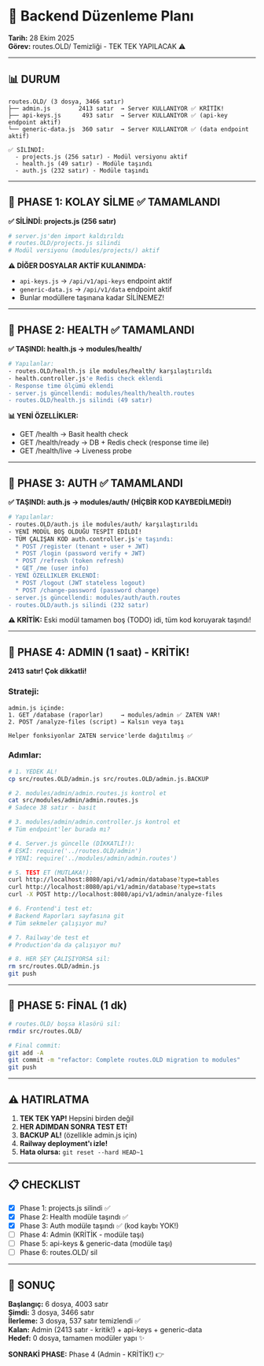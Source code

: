 # 🔧 Backend Düzenleme Planı

**Tarih:** 28 Ekim 2025  
**Görev:** routes.OLD/ Temizliği - TEK TEK YAPILACAK ⚠️

---

## 📊 DURUM

```
routes.OLD/ (3 dosya, 3466 satır)
├── admin.js        2413 satır  → Server KULLANIYOR ✅ KRİTİK!
├── api-keys.js      493 satır  → Server KULLANIYOR ✅ (api-key endpoint aktif)
└── generic-data.js  360 satır  → Server KULLANIYOR ✅ (data endpoint aktif)

✅ SİLİNDİ:
  - projects.js (256 satır) - Modül versiyonu aktif
  - health.js (49 satır) - Modüle taşındı
  - auth.js (232 satır) - Modüle taşındı
```

---

## 🚨 PHASE 1: KOLAY SİLME ✅ TAMAMLANDI

**✅ SİLİNDİ: projects.js (256 satır)**

```bash
# server.js'den import kaldırıldı
# routes.OLD/projects.js silindi
# Modül versiyonu (modules/projects/) aktif
```

**⚠️ DİĞER DOSYALAR AKTİF KULANIMDA:**
- `api-keys.js` → `/api/v1/api-keys` endpoint aktif
- `generic-data.js` → `/api/v1/data` endpoint aktif
- Bunlar modüllere taşınana kadar SİLİNEMEZ!

---

## 🔄 PHASE 2: HEALTH ✅ TAMAMLANDI

**✅ TAŞINDI: health.js → modules/health/**

```bash
# Yapılanlar:
- routes.OLD/health.js ile modules/health/ karşılaştırıldı
- health.controller.js'e Redis check eklendi
- Response time ölçümü eklendi
- server.js güncellendi: modules/health/health.routes
- routes.OLD/health.js silindi (49 satır)
```

**📊 YENİ ÖZELLİKLER:**
- GET /health → Basit health check
- GET /health/ready → DB + Redis check (response time ile)
- GET /health/live → Liveness probe

---

## 🔐 PHASE 3: AUTH ✅ TAMAMLANDI

**✅ TAŞINDI: auth.js → modules/auth/ (HİÇBİR KOD KAYBEDİLMEDİ!)**

```bash
# Yapılanlar:
- routes.OLD/auth.js ile modules/auth/ karşılaştırıldı
- YENİ MODÜL BOŞ OLDUĞU TESPİT EDİLDİ!
- TÜM ÇALIŞAN KOD auth.controller.js'e taşındı:
  * POST /register (tenant + user + JWT)
  * POST /login (password verify + JWT)
  * POST /refresh (token refresh)
  * GET /me (user info)
- YENİ ÖZELLIKLER EKLENDİ:
  * POST /logout (JWT stateless logout)
  * POST /change-password (password change)
- server.js güncellendi: modules/auth/auth.routes
- routes.OLD/auth.js silindi (232 satır)
```

**⚠️ KRİTİK:** Eski modül tamamen boş (TODO) idi, tüm kod koruyarak taşındı!

---

## 🔴 PHASE 4: ADMIN (1 saat) - KRİTİK!

**2413 satır! Çok dikkatli!**

### Strateji:
```
admin.js içinde:
1. GET /database (raporlar)     → modules/admin ✅ ZATEN VAR!
2. POST /analyze-files (script) → Kalsın veya taşı

Helper fonksiyonlar ZATEN service'lerde dağıtılmış ✅
```

### Adımlar:

```bash
# 1. YEDEK AL!
cp src/routes.OLD/admin.js src/routes.OLD/admin.js.BACKUP

# 2. modules/admin/admin.routes.js kontrol et
cat src/modules/admin/admin.routes.js
# Sadece 38 satır - basit

# 3. modules/admin/admin.controller.js kontrol et  
# Tüm endpoint'ler burada mı?

# 4. Server.js güncelle (DİKKATLİ!):
# ESKİ: require('../routes.OLD/admin')
# YENİ: require('../modules/admin/admin.routes')

# 5. TEST ET (MUTLAKA!):
curl http://localhost:8080/api/v1/admin/database?type=tables
curl http://localhost:8080/api/v1/admin/database?type=stats
curl -X POST http://localhost:8080/api/v1/admin/analyze-files

# 6. Frontend'i test et:
# Backend Raporları sayfasına git
# Tüm sekmeler çalışıyor mu?

# 7. Railway'de test et
# Production'da da çalışıyor mu?

# 8. HER ŞEY ÇALIŞIYORSA sil:
rm src/routes.OLD/admin.js
git push
```

---

## 🎯 PHASE 5: FİNAL (1 dk)

```bash
# routes.OLD/ boşsa klasörü sil:
rmdir src/routes.OLD/

# Final commit:
git add -A
git commit -m "refactor: Complete routes.OLD migration to modules"
git push
```

---

## ⚠️ HATIRLATMA

1. **TEK TEK YAP!** Hepsini birden değil
2. **HER ADIMDAN SONRA TEST ET!**
3. **BACKUP AL!** (özellikle admin.js için)
4. **Railway deployment'ı izle!**
5. **Hata olursa:** `git reset --hard HEAD~1`

---

## 📋 CHECKLIST

- [x] Phase 1: projects.js silindi ✅
- [x] Phase 2: Health modüle taşındı ✅
- [x] Phase 3: Auth modüle taşındı ✅ (kod kaybı YOK!)
- [ ] Phase 4: Admin (KRİTİK - modüle taşı)
- [ ] Phase 5: api-keys & generic-data (modüle taşı)
- [ ] Phase 6: routes.OLD/ sil

---

## 🎯 SONUÇ

**Başlangıç:** 6 dosya, 4003 satır  
**Şimdi:** 3 dosya, 3466 satır  
**İlerleme:** 3 dosya, 537 satır temizlendi ✅  
**Kalan:** Admin (2413 satır - kritik!) + api-keys + generic-data  
**Hedef:** 0 dosya, tamamen modüler yapı ✨

**SONRAKİ PHASE:** Phase 4 (Admin - KRİTİK!) 👉
